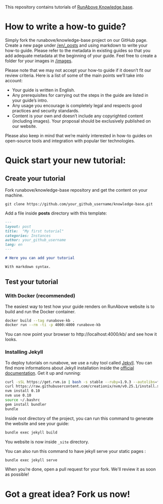 This repository contains tutorials of [RunAbove Knowledge
base](https://community.runabove.com/kb).

# How to write a how-to guide?

Simply fork the runabove/knowledge-base project on our GitHub page. Create a
new page under [/en/_posts](en/_posts) and using markdown to write your how-to
guide. Please refer to the metadata in existing guides so that you add adequate
metadata at the beginning of your guide. Feel free to create a folder for your
images in [/images](images).

Please note that we may not accept your how-to guide if it doesn’t fit our
review criteria. Here is a list of some of the main points we’ll take into
account:

 * Your guide is written in English.
 * Any prerequisites for carrying out the steps in the guide are listed in your
 guide’s intro.
 * Any usage you encourage is completely legal and respects good practices and
 security standards.
 * Content is your own and doesn’t include any copyrighted content (including
 images). Your proposal should be exclusively published on our website.

Please also keep in mind that we’re mainly interested in how-to guides on
open-source tools and integration with popular tier technologies.

# Quick start your new tutorial:

## Create your tutorial

Fork runabove/knowledge-base repository and get the content on your machine.

```
git clone https://github.com/your_github_username/knowledge-base.git
```

Add a file inside __posts__ directory with this template:

```markdown
---
layout: post
title:  "My first tutorial"
categories: Instances
author: your_github_username
lang: en
---

# Here you can add your tutorial

With markdown syntax.
```

## Test your tutorial

### With Docker (recommended)

The easiest way to test how your guide renders on RunAbove website is to build
and run the Docker container.

```bash
docker build --tag runabove-kb .
docker run --rm -ti -p 4000:4000 runabove-kb
```

You can now point your browser to http://localhost:4000/kb/ and see how it
looks.

### Installing Jekyll

To deploy tutorials on runabove, we use a ruby tool called
[Jekyll](http://jekyllrb.com/). You can find more informations about Jekyll
installation inside the [official
documentation](http://jekyllrb.com/docs/installation/). Get it up and running:

```bash
curl -sSL https://get.rvm.io | bash -s stable --ruby=1.9.3 --autolibs=fail
curl https://raw.githubusercontent.com/creationix/nvm/v0.25.1/install.sh | bash
nvm install 0.10
nvm use 0.10
source ~/.bashrc
gem install bundler
bundle
```

Inside root directory of the project, you can run this command to generate the
website and see your guide:

```bash
bundle exec jekyll build
```

You website is now inside `_site` directory.

You can also run this command to have jekyll serve your static pages :

```bash
bundle exec jekyll serve
```

When you’re done, open a pull request for your fork. We'll review it as soon
as possible!

# Got a great idea? Fork us now!

